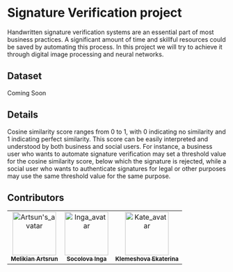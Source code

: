 # Signature Verification project
Handwritten signature verification systems are an essential part of most business practices. A significant amount of time and skillful resources could be saved by automating this process. In this project we will try to achieve it through digital image processing and neural networks.

## Dataset
Coming Soon
## Details
Cosine similarity score ranges from 0 to 1, with 0 indicating no similarity and 1 indicating perfect similarity. This score can be easily interpreted and understood by both business and social users. For instance, a business user who wants to automate signature verification may set a threshold value for the cosine similarity score, below which the signature is rejected, while a social user who wants to authenticate signatures for legal or other purposes may use the same threshold value for the same purpose.

## Contributors
<table>
    <tr>
        <td align="center">
            <a href="https://github.com/Lord-Nevermore">
                <img src="https://avatars.githubusercontent.com/u/65496141?v=4" width="100px;" alt="Artsun's_avatar" /><br />
                <sub><b>Melikian Artsrun</b></sub>
            </a>
        </td>
        <td align="center">
            <a href="https://github.com/Sokolova2077">
                <img src="https://avatars.githubusercontent.com/u/35465478?v=4" width="100px;" alt="Inga_avatar" /><br />
                <sub><b>Socolova Inga</b></sub>
            </a>
        </td>
        <td align="center">
            <a href="https://github.com/KateKlemeshova">
                <img src="https://avatars.githubusercontent.com/u/91382886?v=4" width="100px;" alt="Kate_avatar" /><br />
                <sub><b>Klemeshova Ekaterina</b></sub>
            </a>
        </td>   
    </tr>
</table>
